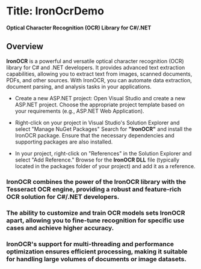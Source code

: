 # Title: **IronOcrDemo**
__Optical Character Recognition (OCR) Library for C#/.NET__


## **Overview**

__IronOCR__ is a powerful and versatile optical character recognition (OCR) library for C# and .NET developers. 
It provides advanced text extraction capabilities, allowing you to extract text from images, scanned documents, 
PDFs, and other sources. With IronOCR, you can automate data extraction, document parsing, and analysis tasks in your applications.

- Create a new ASP.NET project: Open Visual Studio and create a new ASP.NET project. 
Choose the appropriate project template based on your requirements (e.g., ASP.NET Web Application).

- Right-click on your project in Visual Studio's Solution Explorer and select "Manage NuGet Packages"
Search for __"IronOCR"__ and install the IronOCR package.
Ensure that the necessary dependencies and supporting packages are also installed.

- In your project, right-click on "References" in the Solution Explorer and select "Add Reference."
Browse for the **IronOCR DLL** file (typically located in the packages folder of your project) and add it as a reference.

### IronOCR combines the power of the IronOCR library with the Tesseract OCR engine, providing a robust and feature-rich OCR solution for C#/.NET developers.
### The ability to customize and train OCR models sets IronOCR apart, allowing you to fine-tune recognition for specific use cases and achieve higher accuracy.
### IronOCR's support for multi-threading and performance optimization ensures efficient processing, making it suitable for handling large volumes of documents or image datasets.
